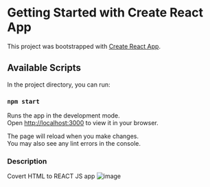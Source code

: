 # Getting Started with Create React App

This project was bootstrapped with [Create React App](https://github.com/facebook/create-react-app).

## Available Scripts

In the project directory, you can run:

### `npm start`

Runs the app in the development mode.\
Open [http://localhost:3000](http://localhost:3000) to view it in your browser.

The page will reload when you make changes.\
You may also see any lint errors in the console.

### Description
Covert HTML to REACT JS app
![image](https://github.com/nidadev/ecomerce_react/assets/53574300/b04f7df7-db22-4f6f-b94c-781726f7c50f)




